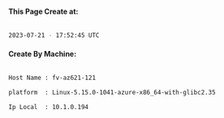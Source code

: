 
   
#### This Page Create at:

```bash

2023-07-21 - 17:52:45 UTC

```

#### Create By Machine:

```bash

Host Name : fv-az621-121

platform  : Linux-5.15.0-1041-azure-x86_64-with-glibc2.35

Ip Local  : 10.1.0.194

```

